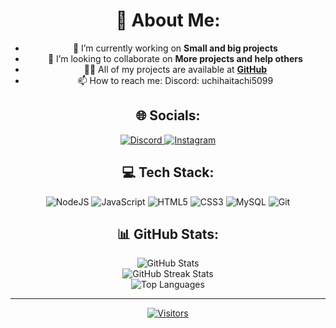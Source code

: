 <div align="center">
  <h1>💫 About Me:</h1>
  <ul>
    <li>🔭 I’m currently working on <strong>Small and big projects</strong></li>
    <li>👯 I’m looking to collaborate on <strong>More projects and help others</strong></li>
    <li>👨‍💻 All of my projects are available at <strong><a href="https://github.com/uchihaitachi5099?tab=repositories">GitHub</a></strong></li>
    <li>📫 How to reach me: Discord: uchihaitachi5099</li>
  </ul>
</div>

<div align="center">
  <h2>🌐 Socials:</h2>
  <a href="https://discord.gg/7pQskbnqeG">
    <img src="https://img.shields.io/badge/Discord-%237289DA.svg?logo=discord&logoColor=white&style=for-the-badge&color=2C2C2C" alt="Discord">
  </a>
  <a href="https://instagram.com/uchiha_itachi_5099">
    <img src="https://img.shields.io/badge/Instagram-%23E4405F.svg?logo=Instagram&logoColor=white&style=for-the-badge&color=2C2C2C" alt="Instagram">
  </a>
</div>

<div align="center">
  <h2>💻 Tech Stack:</h2>
  <img src="https://img.shields.io/badge/node.js-6DA55F?style=for-the-badge&logo=node.js&logoColor=white&color=2C2C2C" alt="NodeJS">
  <img src="https://img.shields.io/badge/javascript-%23323330.svg?style=for-the-badge&logo=javascript&logoColor=%23F7DF1E&color=2C2C2C" alt="JavaScript">
  <img src="https://img.shields.io/badge/html5-%23E34F26.svg?style=for-the-badge&logo=html5&logoColor=white&color=2C2C2C" alt="HTML5">
  <img src="https://img.shields.io/badge/css3-%231572B6.svg?style=for-the-badge&logo=css3&logoColor=white&color=2C2C2C" alt="CSS3">
  <img src="https://img.shields.io/badge/mysql-4479A1.svg?style=for-the-badge&logo=mysql&logoColor=white&color=2C2C2C" alt="MySQL">
  <img src="https://img.shields.io/badge/git-%23F05033.svg?style=for-the-badge&logo=git&logoColor=white&color=2C2C2C" alt="Git">
</div>

<div align="center">
  <h2>📊 GitHub Stats:</h2>
  <img src="https://github-readme-stats.vercel.app/api?username=uchihaitachi5099&theme=vue-dark&hide_border=true&include_all_commits=true&count_private=true" alt="GitHub Stats"><br/>
  <img src="https://github-readme-streak-stats.herokuapp.com/?user=uchihaitachi5099&theme=vue-dark&hide_border=true" alt="GitHub Streak Stats"><br/>
  <img src="https://github-readme-stats.vercel.app/api/top-langs/?username=uchihaitachi5099&theme=vue-dark&hide_border=true&layout=compact&langs_count=8" alt="Top Languages">
</div>

<hr>

<div align="center">
  <a href="https://visitcount.itsvg.in/api?id=uchihaitachi5099&icon=0&color=12">
    <img src="https://visitcount.itsvg.in/api?id=uchihaitachi5099&icon=0&color=12" alt="Visitors">
  </a>
</div>

<!-- Proudly created with GPRM ( https://gprm.itsvg.in ) -->
